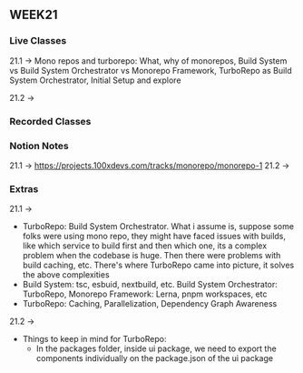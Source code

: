 ## WEEK21

### Live Classes
21.1 -> Mono repos and turborepo: What, why of monorepos, Build System vs Build System Orchestrator vs Monorepo Framework, TurboRepo as Build System Orchestrator, Initial Setup and explore

21.2 -> 


### Recorded Classes


### Notion Notes
21.1 -> https://projects.100xdevs.com/tracks/monorepo/monorepo-1
21.2 -> 


### Extras
21.1 -> 
- TurboRepo: Build System Orchestrator. What i assume is, suppose some folks were using mono repo, they might have faced issues with builds, like which service to build first and then which one, its a complex problem when the codebase is huge. Then there were problems with build caching, etc. There's where TurboRepo came into picture, it solves the above complexities
- Build System: tsc, esbuid, nextbuild, etc. Build System Orchestrator: TurboRepo, Monorepo Framework: Lerna, pnpm workspaces, etc
- TurboRepo: Caching, Parallelization, Dependency Graph Awareness

21.2 -> 
- Things to keep in mind for TurboRepo:
    - In the packages folder, inside ui package, we need to export the components individually on the package.json of the ui package
    
